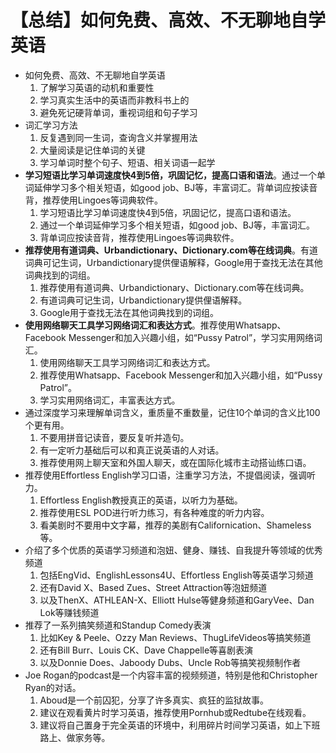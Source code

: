 # 【总结】如何免费、高效、不无聊地自学英语

-   如何免费、高效、不无聊地自学英语
    1.  了解学习英语的动机和重要性
    2.  学习真实生活中的英语而非教科书上的
    3.  避免死记硬背单词，重视词组和句子学习
-   词汇学习方法
    1.  反复遇到同一生词，查询含义并掌握用法
    2.  大量阅读是记住单词的关键
    3.  学习单词时整个句子、短语、相关词语一起学
-   **学习短语比学习单词速度快4到5倍，巩固记忆，提高口语和语法**。通过一个单词延伸学习多个相关短语，如good job、BJ等，丰富词汇。背单词应按读音背，推荐使用Lingoes等词典软件。
    1.  学习短语比学习单词速度快4到5倍，巩固记忆，提高口语和语法。
    2.  通过一个单词延伸学习多个相关短语，如good job、BJ等，丰富词汇。
    3.  背单词应按读音背，推荐使用Lingoes等词典软件。
-   **推荐使用有道词典、Urbandictionary、Dictionary.com等在线词典**。有道词典可记生词，Urbandictionary提供俚语解释，Google用于查找无法在其他词典找到的词组。
    1.  推荐使用有道词典、Urbandictionary、Dictionary.com等在线词典。
    2.  有道词典可记生词，Urbandictionary提供俚语解释。
    3.  Google用于查找无法在其他词典找到的词组。
-   **使用网络聊天工具学习网络词汇和表达方式**。推荐使用Whatsapp、Facebook Messenger和加入兴趣小组，如“Pussy Patrol”，学习实用网络词汇。
    1.  使用网络聊天工具学习网络词汇和表达方式。
    2.  推荐使用Whatsapp、Facebook Messenger和加入兴趣小组，如“Pussy Patrol”。
    3.  学习实用网络词汇，丰富表达方式。
-   通过深度学习来理解单词含义，重质量不重数量，记住10个单词的含义比100个更有用。
    1.  不要用拼音记读音，要反复听并造句。
    2.  有一定听力基础后可以和真正说英语的人对话。
    3.  推荐使用网上聊天室和外国人聊天，或在国际化城市主动搭讪练口语。
-   推荐使用Effortless English学习口语，注重学习方法，不提倡阅读，强调听力。
    1.  Effortless English教授真正的英语，以听力为基础。
    2.  推荐使用ESL POD进行听力练习，有各种难度的听力内容。
    3.  看美剧时不要用中文字幕，推荐的美剧有Californication、Shameless等。
-   介绍了多个优质的英语学习频道和泡妞、健身、赚钱、自我提升等领域的优秀频道
    1.  包括EngVid、EnglishLessons4U、Effortless English等英语学习频道
    2.  还有David X、Based Zues、Street Attraction等泡妞频道
    3.  以及ThenX、ATHLEAN-X、Elliott Hulse等健身频道和GaryVee、Dan Lok等赚钱频道
-   推荐了一系列搞笑频道和Standup Comedy表演
    1.  比如Key & Peele、Ozzy Man Reviews、ThugLifeVideos等搞笑频道
    2.  还有Bill Burr、Louis CK、Dave Chappelle等喜剧表演
    3.  以及Donnie Does、Jaboody Dubs、Uncle Rob等搞笑视频制作者
-   Joe Rogan的podcast是一个内容丰富的视频频道，特别是他和Christopher Ryan的对话。
    1.  Aboud是一个前囚犯，分享了许多真实、疯狂的监狱故事。
    2.  建议在观看黄片时学习英语，推荐使用Pornhub或Redtube在线观看。
    3.  建议将自己置身于完全英语的环境中，利用碎片时间学习英语，如上下班路上、做家务等。